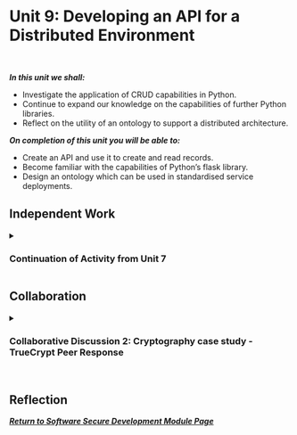 <!--layout: page
title: "SSDCS Unit 9 "
permalink: /ssdcs_unit9-->

# Unit 9: Developing an API for a Distributed Environment
<br>

_**In this unit we shall:** <br>_

- Investigate the application of CRUD capabilities in Python.<br>
- Continue to expand our knowledge on the capabilities of further Python libraries.<br>
- Reflect on the utility of an ontology to support a distributed architecture.<br>

_**On completion of this unit you will be able to:** <br>_
- Create an API and use it to create and read records.<br>
- Become familiar with the capabilities of Python’s flask library.<br>
- Design an ontology which can be used in standardised service deployments.<br>

## Independent Work

<details><summary><h3>Continuation of Activity from Unit 7</h3></summary><br>  
<img src="images/ssdcs_unit9_continue7.1.png?raw=true"/>
<img src="images/ssdcs_unit9_continue7.2.png?raw=true"/>
</details>

## Collaboration
<details><summary><h3>Collaborative Discussion 2: Cryptography case study - TrueCrypt Peer Response</h3></summary>

<img src="images/ssdcs_unit9_peerresponse1.jpg?raw=true"/>
</details><br>

## Reflection


**_[Return to Software Secure Development Module Page](https://patzsantos.github.io/e-portfolio-uoeo/ssdcs_landing)_**
